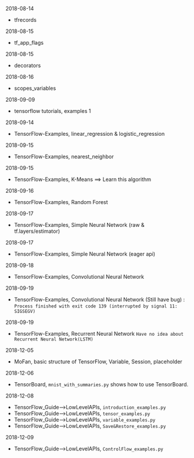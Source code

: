 2018-08-14 
* tfrecords

2018-08-15 
* tf_app_flags

2018-08-15 
* decorators

2018-08-16
* scopes_variables

2018-09-09 
* tensorflow tutorials, examples 1

2018-09-14
* TensorFlow-Examples, linear_regression & logistic_regression

2018-09-15
* TensorFlow-Examples, nearest_neighbor

2018-09-15
* TensorFlow-Examples, K-Means ==> Learn this algorithm

2018-09-16
* TensorFlow-Examples, Random Forest

2018-09-17
* TensorFlow-Examples, Simple Neural Network (raw & tf.layers/estimator)

2018-09-17
* TensorFlow-Examples, Simple Neural Network (eager api)

2018-09-18
* TensorFlow-Examples, Convolutional Neural Network

2018-09-19 
* TensorFlow-Examples, Convolutional Neural Network (Still have bug) :
`Process finished with exit code 139 (interrupted by signal 11: SIGSEGV)`

2018-09-19 
* TensorFlow-Examples, Recurrent Neural Network `Have no idea about Recurrent Neural Network(LSTM)`

2018-12-05 
* MoFan, basic structure of TensorFlow, Variable, Session, placeholder

2018-12-06  
* TensorBoard, `mnist_with_summaries.py` shows how to use TensorBoard.

2018-12-08
* TensorFlow_Guide-->LowLevelAPIs, `introduction_examples.py`  <br />
* TensorFlow_Guide-->LowLevelAPIs, `tensor_examples.py`        <br />
* TensorFlow_Guide-->LowLevelAPIs, `variable_examples.py`      <br />
* TensorFlow_Guide-->LowLevelAPIs, `Save&Restore_examples.py`  <br />

2018-12-09
* TensorFlow_Guide-->LowLevelAPIs, `ControlFlow_examples.py`    <br />